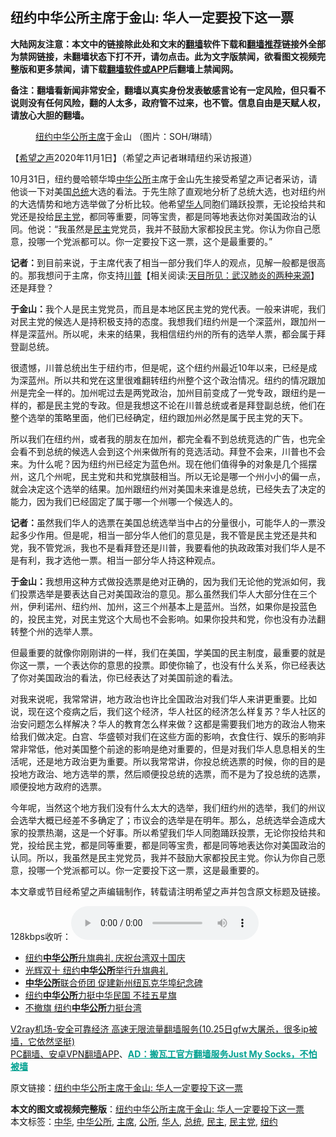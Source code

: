  <h2>纽约中华公所主席于金山: 华人一定要投下这一票</h2> <p class="notice"><b>大陆网友注意：本文中的链接除此处和文末的<a href="https://github.com/bannedbook/fanqiang" >翻墙</a>软件下载和<a href="https://github.com/killgcd/justmysocks/blob/master/README.md">翻墙推荐</a>链接外全部为禁网链接，未翻墙状态下打不开，请勿点击。此为文字版禁闻，欲看图文视频完整版和更多禁闻，请下载<a href="https://github.com/bannedbook/fanqiang">翻墙软件或APP</a>后翻墙上禁闻网。</p><p>备注：翻墙看新闻非常安全，翻墙以真实身份发表敏感言论有一定风险，但只看不说则没有任何风险，翻的人太多，政府管不过来，也不管。信息自由是天赋人权，请放心大胆的翻墙。</b></p>  <div class="entry"> <figure><figcaption><a href="https://www.bannedbook.org/bnews/tag/%e7%ba%bd%e7%ba%a6/" class="st_tag internal_tag" rel="tag" title="标签 纽约 下的日志">纽约</a><a href="https://www.bannedbook.org/bnews/tag/%E4%B8%AD%E5%8D%8E/" class="st_tag internal_tag" rel="tag" title="标签 中华 下的日志">中华</a><a href="https://www.bannedbook.org/bnews/tag/%E5%85%AC%E6%89%80/" class="st_tag internal_tag" rel="tag" title="标签 公所 下的日志">公所</a><a href="https://www.bannedbook.org/bnews/tag/%E4%B8%BB%E5%B8%AD/" class="st_tag internal_tag" rel="tag" title="标签 主席 下的日志">主席</a>于金山 （图片：SOH/琳晴）</figcaption></figure> <p>【<span class='wp_keywordlink_affiliate'><a href="https://www.soundofhope.org" title="希望之声" target="_blank">希望之声</a></span>2020年11月1日】（希望之声记者琳晴纽约采访报道）</p> <p>10月31日，纽约曼哈顿华埠<a href="https://www.bannedbook.org/bnews/tag/%E4%B8%AD%E5%8D%8E%E5%85%AC%E6%89%80/" class="st_tag internal_tag" rel="tag" title="标签 中华公所 下的日志">中华公所</a>主席于金山先生接受希望之声记者采访，请他谈一下对美国<a href="https://www.bannedbook.org/bnews/tag/%e6%80%bb%e7%bb%9f/" class="st_tag internal_tag" rel="tag" title="标签 总统 下的日志">总统</a>大选的看法。于先生除了直观地分析了总统大选，也对纽约州的大选情势和地方选举做了分析比较。他希望<a href="https://www.bannedbook.org/bnews/tag/%e5%8d%8e%e4%ba%ba/" class="st_tag internal_tag" rel="tag" title="标签 华人 下的日志">华人</a>同胞们踊跃投票，无论投给共和党还是投给<a href="https://www.bannedbook.org/bnews/tag/%e6%b0%91%e4%b8%bb%e5%85%9a/" class="st_tag internal_tag" rel="tag" title="标签 民主党 下的日志">民主党</a>，都同等重要，同等宝贵，都是同等地表达你对美国政治的认同。他说：“我虽然是<a href="https://www.bannedbook.org/bnews/tag/%e6%b0%91%e4%b8%bb/" class="st_tag internal_tag" rel="tag" title="标签 民主 下的日志">民主</a>党党员，我并不鼓励大家都投民主党。你认为你自己愿意，投哪一个党派都可以。你一定要投下这一票，这个是最重要的。”</p> <p><strong>记者：</strong>到目前来说，于主席代表了相当一部分我们华人的观点，见解一般都是很高的。那我想问于主席，你支持<span class='wp_keywordlink'><a href="https://www.bannedbook.org/bnews/comments/20200816/1381118.html" title="天目所见：川普将再赢总统大选 共和党掌参众两院" target="_blank">川普</a></span>【相关阅读:<a href='https://www.bannedbook.org/bnews/comments/20200816/1381123.html' target='_blank'>天目所见：武汉肺炎的两种来源</a>】还是拜登？</p>  <p><strong>于金山：</strong>我个人是民主党党员，而且是本地区民主党的党代表。一般来讲呢，我们对民主党的候选人是持积极支持的态度。我想我们纽约州是一个深蓝州，跟加州一样是深蓝州。所以呢，未来的结果，我相信纽约州的所有的选举人票，都会属于拜登副总统。</p> <p>很遗憾，川普总统出生于纽约市，但是呢，这个纽约州最近10年以来，已经是成为深蓝州。所以共和党在这里很难翻转纽约州整个这个政治情况。纽约的情况跟加州是完全一样的。加州呢过去是两党政治，加州目前变成了一党专政，跟纽约是一样的，都是民主党的专政。但是我想这不论在川普总统或者是拜登副总统，他们在整个选举的策略里面，他们已经确定，纽约跟加州必然是属于民主党的天下。</p> <p>所以我们在纽约州，或者我的朋友在加州，都完全看不到总统竞选的广告，也完全会看不到总统的候选人会到这个州来做所有的竞选活动。拜登不会来，川普也不会来。为什么呢？因为纽约州已经定为蓝色州。现在他们值得争的对象是几个摇摆州，这几个州呢，民主党和共和党旗鼓相当。所以无论是哪一个州小小的偏一点，就会决定这个选举的结果。加州跟纽约州对美国未来谁是总统，已经失去了决定的能力，因为我们已经固定了属于哪一个州哪一个候选人的。</p>  <p><strong>记者：</strong>虽然我们华人的选票在美国总统选举当中占的分量很小，可能华人的一票没起多少作用。但是呢，相当一部分华人他们的意见是，我不管是民主党还是共和党，我不管党派，我也不是看拜登还是川普，我要看他的执政政策对我们华人是不是有利，我才选他一票。相当一部分华人持这种观点。</p> <p><strong>于金山：</strong>我想用这种方式做投选票是绝对正确的，因为我们无论他的党派如何，我们投票选举是要表达自己对美国政治的意见。那么虽然我们华人大部分住在三个州，伊利诺州、纽约州、加州，这三个州基本上是蓝州。当然，如果你是投蓝色的，投民主党，对民主党这个大局也不会影响。如果你投共和党，你也没有办法翻转整个州的选举人票。</p> <p>但最重要的就像你刚刚讲的一样，我们在美国，学美国的民主制度，最重要的就是你这一票，一个表达你的意思的投票。即使你输了，也没有什么关系，你已经表达了你对美国政治的看法，你已经表达了对美国前途的看法。</p>  <p>对我来说呢，我常常讲，地方政治也许比全国政治对我们华人来讲更重要。比如说，现在这个疫病之后，我们这个经济，华人社区的经济怎么样复苏？华人社区的治安问题怎么样解决？华人的教育怎么样来做？这都是需要我们地方的政治人物来给我们做决定。白宫、华盛顿对我们在这些方面的影响，衣食住行、娱乐的影响非常非常低，他对美国整个前途的影响是绝对重要的，但是对我们华人息息相关的生活呢，还是地方政治更为重要。所以我常常讲，你投总统选票的时候，你的目的是投地方政治、地方选举的票，然后顺便投总统的选票，而不是为了投总统的选票，顺便投地方政府的选票。</p> <p>今年呢，当然这个地方我们没有什么太大的选举，我们纽约州的选举，我们的州议会选举大概已经差不多确定了；市议会的选举是在明年。那么，总统选举会造成大家的投票热潮，这是一个好事。所以希望我们华人同胞踊跃投票，无论你投给共和党，投给民主党，都是同等重要，都是同等宝贵，都是同等地表达你对美国政治的认同。所以，我虽然是民主党党员，我并不鼓励大家都投民主党。你认为你自己愿意，投哪一个党派都可以。你一定要投下这一票，这是最重要的。</p> <p>本文章或节目经希望之声编辑制作，转载请注明希望之声并包含原文标题及链接。</p>  <p>128kbps收听：<audio controls="controls" type="audio/mpeg" preload="metadata" src="https://media.soundofhope.org/audio04/2020-11/1604281359828.mp3"></audio></p> <ul class='op-related-articles' title='相关阅读'> <li><a href='https://www.bannedbook.org/bnews/taiwannews/20201014/1413501.html' target='_blank'>纽约<b>中华公所</b>升旗典礼 庆祝台湾双十国庆</a></li> <li><a href='https://www.bannedbook.org/bnews/bannedvideo/20201012/1412313.html' target='_blank'>光辉双十 纽约<b>中华公所</b>举行升旗典礼</a></li> <li><a href='https://www.bannedbook.org/bnews/baitai/20190328/1104641.html' target='_blank'><b>中华公所</b>联合侨团 促建新州纽瓦克华埠纪念碑</a></li> <li><a href='https://www.bannedbook.org/bnews/taiwannews/20180713/971273.html' target='_blank'>纽约<b>中华公所</b>力挺中华民国 不挂五星旗</a></li> <li><a href='https://www.bannedbook.org/bnews/worldnews/20130527/132533.html' target='_blank'>不撤旗 纽约<b>中华公所</b>力挺台湾</a></li> </ul> <p class="texttj"> <a href="https://www.bannedbook.org/forum23/topic22702.html" target="_blank">V2ray机场-安全可靠经济 高速无限流量翻墙服务(10.25日gfw大屠杀，很多ip被墙，它依然坚挺)</a><br/> <a href="https://github.com/bannedbook/fanqiang/wiki/%E7%A6%81%E9%97%BB%E7%BD%91%E5%AE%89%E5%8D%93%E7%BF%BB%E5%A2%99%E6%96%B0%E9%97%BBAPP" target="_blank">PC翻墙、安卓VPN翻墙APP</a>、<span onclick="window.open('https://github.com/killgcd/justmysocks/blob/master/README.md')" style="font-weight:bold;color:#00A191;cursor:pointer;text-decoration:underline;outline:none">AD：搬瓦工官方翻墙服务Just My Socks，不怕被墙</span></p><p>原文链接：<a class="src_link"  href="https://www.soundofhope.org/post/438382" target="_blank">纽约中华公所主席于金山: 华人一定要投下这一票</a></p><a name='sharetosocial'></a>       <div><b>本文的图文或视频完整版</b>：<a href='https://www.bannedbook.org/bnews/comments/20201102/1424226.html'>纽约中华公所主席于金山: 华人一定要投下这一票</a></div>  </div><!--END ENTRY--> <div class="postfooter"> <div>本文标签：<a href="https://www.bannedbook.org/bnews/tag/%E4%B8%AD%E5%8D%8E/" rel="tag">中华</a>, <a href="https://www.bannedbook.org/bnews/tag/%E4%B8%AD%E5%8D%8E%E5%85%AC%E6%89%80/" rel="tag">中华公所</a>, <a href="https://www.bannedbook.org/bnews/tag/%E4%B8%BB%E5%B8%AD/" rel="tag">主席</a>, <a href="https://www.bannedbook.org/bnews/tag/%E5%85%AC%E6%89%80/" rel="tag">公所</a>, <a href="https://www.bannedbook.org/bnews/tag/%e5%8d%8e%e4%ba%ba/" rel="tag">华人</a>, <a href="https://www.bannedbook.org/bnews/tag/%e6%80%bb%e7%bb%9f/" rel="tag">总统</a>, <a href="https://www.bannedbook.org/bnews/tag/%e6%b0%91%e4%b8%bb/" rel="tag">民主</a>, <a href="https://www.bannedbook.org/bnews/tag/%e6%b0%91%e4%b8%bb%e5%85%9a/" rel="tag">民主党</a>, <a href="https://www.bannedbook.org/bnews/tag/%e7%ba%bd%e7%ba%a6/" rel="tag">纽约</a></div>  </div><!--END POSTFOOTER--> 
